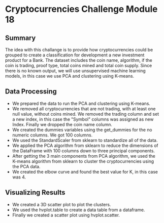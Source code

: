 # Cryptocurrencies Challenge Module 18
## Summary
The idea with this challange is to provide how cryptocurrencies could be grouped to create a classification for development a new investment product for a Bank.  The dataset includes the coin name, algorithm, if the coin is trading, proof type, total coins mined and total coin supply.  Since there is no known output, we will use unsupervised machine learning models, in this case we use PCA and clustering using K-means.

## Data Processing
- We prepared the data to run the PCA and clustering using K-means.
- We removed all cryptocurrencies that are not trading, with at least one null value, without coins mined.  We removed the trading column and set a new index, in this case the "Symbol" columns was assigned as new Index.  Finally we dropped the coin name column.
- We created the dummies variables using the get_dummies for the no numeric columns.  We got 100 columns.
- We used the StandardScaler from sklearn to standardize all of the data.
- We applied the PCA algorithm from sklearn to reduce the dimensions of the DataFrame with 100 columns down to three principal components.
- After getting the 3 main components from PCA algorithm, we used the K-means algorithm from sklearn to cluster the cryptocurrencies using the PCA data. 
- We created the elbow curve and found the best value for K, in this case was 4.

## Visualizing Results
- We created a 3D scatter plot to plot the clusters.
- We used the hvplot.table to create a data table from a dataframe.
- Finally we created a scatter plot using hvplot.scatter.
